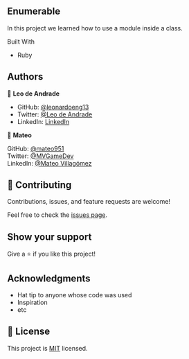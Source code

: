 ## Enumerable ## 
 
In this project we learned how to use a module inside a class.

Built With
- Ruby

## Authors

👤 **Leo de Andrade**

- GitHub: [@leonardoeng13](https://github.com/leonardoeng13)
- Twitter: [@Leo de Andrade](https://twitter.com/andrede_leo)
- LinkedIn: [LinkedIn](https://linkedin.com/in/leonardodeandrade)

👤 **Mateo**

GitHub: [@mateo951](https://github.com/mateo951)<br>
Twitter: [@MVGameDev](https://twitter.com/MVGameDev)<br>
LinkedIn: [@Mateo Villagómez](https://www.linkedin.com/in/mateo-villagómez/)<br>


## 🤝 Contributing

Contributions, issues, and feature requests are welcome!

Feel free to check the [issues page](../../issues/).

## Show your support

Give a ⭐️ if you like this project!

## Acknowledgments

- Hat tip to anyone whose code was used
- Inspiration
- etc

## 📝 License

This project is [MIT](./MIT.md) licensed.